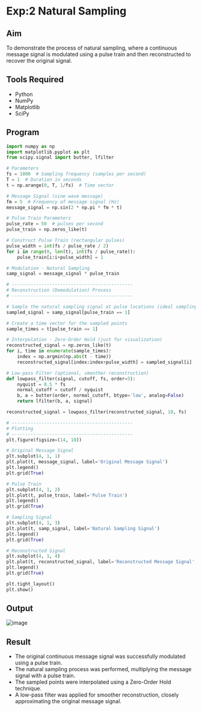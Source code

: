 # Exp:2 Natural Sampling

## Aim
To demonstrate the process of natural sampling, where a continuous message signal is modulated using a pulse train and then reconstructed to recover the original signal.

## Tools Required
- Python
- NumPy
- Matplotlib
- SciPy

## Program
```python
import numpy as np
import matplotlib.pyplot as plt
from scipy.signal import butter, lfilter

# Parameters
fs = 1000  # Sampling frequency (samples per second)
T = 1  # Duration in seconds
t = np.arange(0, T, 1/fs)  # Time vector

# Message Signal (sine wave message)
fm = 5  # Frequency of message signal (Hz)
message_signal = np.sin(2 * np.pi * fm * t)

# Pulse Train Parameters
pulse_rate = 50  # pulses per second
pulse_train = np.zeros_like(t)

# Construct Pulse Train (rectangular pulses)
pulse_width = int(fs / pulse_rate / 2)
for i in range(0, len(t), int(fs / pulse_rate)):
    pulse_train[i:i+pulse_width] = 1

# Modulation - Natural Sampling
samp_signal = message_signal * pulse_train

# ---------------------------------------------
# Reconstruction (Demodulation) Process
# ---------------------------------------------

# Sample the natural sampling signal at pulse locations (ideal sampling)
sampled_signal = samp_signal[pulse_train == 1]

# Create a time vector for the sampled points
sample_times = t[pulse_train == 1]

# Interpolation - Zero-Order Hold (just for visualization)
reconstructed_signal = np.zeros_like(t)
for i, time in enumerate(sample_times):
    index = np.argmin(np.abs(t - time))
    reconstructed_signal[index:index+pulse_width] = sampled_signal[i]

# Low-pass Filter (optional, smoother reconstruction)
def lowpass_filter(signal, cutoff, fs, order=5):
    nyquist = 0.5 * fs
    normal_cutoff = cutoff / nyquist
    b, a = butter(order, normal_cutoff, btype='low', analog=False)
    return lfilter(b, a, signal)

reconstructed_signal = lowpass_filter(reconstructed_signal, 10, fs)

# ---------------------------------------------
# Plotting
# ---------------------------------------------
plt.figure(figsize=(14, 10))

# Original Message Signal
plt.subplot(4, 1, 1)
plt.plot(t, message_signal, label='Original Message Signal')
plt.legend()
plt.grid(True)

# Pulse Train
plt.subplot(4, 1, 2)
plt.plot(t, pulse_train, label='Pulse Train')
plt.legend()
plt.grid(True)

# Sampling Signal
plt.subplot(4, 1, 3)
plt.plot(t, samp_signal, label='Natural Sampling Signal')
plt.legend()
plt.grid(True)

# Reconstructed Signal
plt.subplot(4, 1, 4)
plt.plot(t, reconstructed_signal, label='Reconstructed Message Signal', color='green')
plt.legend()
plt.grid(True)

plt.tight_layout()
plt.show()
```
## Output
![image](https://github.com/user-attachments/assets/20845c87-a183-499b-89a8-55322b6f8ad8)


## Result
- The original continuous message signal was successfully modulated using a pulse train.
- The natural sampling process was performed, multiplying the message signal with a pulse train.
- The sampled points were interpolated using a Zero-Order Hold technique.
- A low-pass filter was applied for smoother reconstruction, closely approximating the original message signal.

